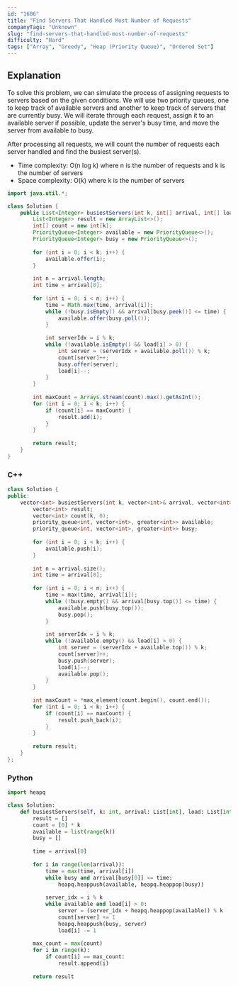 ```yaml
---
id: "1606"
title: "Find Servers That Handled Most Number of Requests"
companyTags: "Unknown"
slug: "find-servers-that-handled-most-number-of-requests"
difficulty: "Hard"
tags: ["Array", "Greedy", "Heap (Priority Queue)", "Ordered Set"]
---
```


## Explanation

To solve this problem, we can simulate the process of assigning requests to servers based on the given conditions. We will use two priority queues, one to keep track of available servers and another to keep track of servers that are currently busy. We will iterate through each request, assign it to an available server if possible, update the server's busy time, and move the server from available to busy.

After processing all requests, we will count the number of requests each server handled and find the busiest server(s).

- Time complexity: O(n log k) where n is the number of requests and k is the number of servers
- Space complexity: O(k) where k is the number of servers
```java
import java.util.*;

class Solution {
    public List<Integer> busiestServers(int k, int[] arrival, int[] load) {
        List<Integer> result = new ArrayList<>();
        int[] count = new int[k];
        PriorityQueue<Integer> available = new PriorityQueue<>();
        PriorityQueue<Integer> busy = new PriorityQueue<>();
        
        for (int i = 0; i < k; i++) {
            available.offer(i);
        }
        
        int n = arrival.length;
        int time = arrival[0];
        
        for (int i = 0; i < n; i++) {
            time = Math.max(time, arrival[i]);
            while (!busy.isEmpty() && arrival[busy.peek()] <= time) {
                available.offer(busy.poll());
            }
            
            int serverIdx = i % k;
            while (!available.isEmpty() && load[i] > 0) {
                int server = (serverIdx + available.poll()) % k;
                count[server]++;
                busy.offer(server);
                load[i]--;
            }
        }
        
        int maxCount = Arrays.stream(count).max().getAsInt();
        for (int i = 0; i < k; i++) {
            if (count[i] == maxCount) {
                result.add(i);
            }
        }
        
        return result;
    }
}
```

### C++
```cpp
class Solution {
public:
    vector<int> busiestServers(int k, vector<int>& arrival, vector<int>& load) {
        vector<int> result;
        vector<int> count(k, 0);
        priority_queue<int, vector<int>, greater<int>> available;
        priority_queue<int, vector<int>, greater<int>> busy;
        
        for (int i = 0; i < k; i++) {
            available.push(i);
        }
        
        int n = arrival.size();
        int time = arrival[0];
        
        for (int i = 0; i < n; i++) {
            time = max(time, arrival[i]);
            while (!busy.empty() && arrival[busy.top()] <= time) {
                available.push(busy.top());
                busy.pop();
            }
            
            int serverIdx = i % k;
            while (!available.empty() && load[i] > 0) {
                int server = (serverIdx + available.top()) % k;
                count[server]++;
                busy.push(server);
                load[i]--;
                available.pop();
            }
        }
        
        int maxCount = *max_element(count.begin(), count.end());
        for (int i = 0; i < k; i++) {
            if (count[i] == maxCount) {
                result.push_back(i);
            }
        }
        
        return result;
    }
};
```

### Python
```python
import heapq

class Solution:
    def busiestServers(self, k: int, arrival: List[int], load: List[int]) -> List[int]:
        result = []
        count = [0] * k
        available = list(range(k))
        busy = []
        
        time = arrival[0]
        
        for i in range(len(arrival)):
            time = max(time, arrival[i])
            while busy and arrival[busy[0]] <= time:
                heapq.heappush(available, heapq.heappop(busy))
            
            server_idx = i % k
            while available and load[i] > 0:
                server = (server_idx + heapq.heappop(available)) % k
                count[server] += 1
                heapq.heappush(busy, server)
                load[i] -= 1
        
        max_count = max(count)
        for i in range(k):
            if count[i] == max_count:
                result.append(i)
        
        return result
```